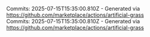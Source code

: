 Commits: 2025-07-15T15:35:00.810Z - Generated via https://github.com/marketplace/actions/artificial-grass
<br>
Commits: 2025-07-15T15:35:00.810Z - Generated via https://github.com/marketplace/actions/artificial-grass
<br>
